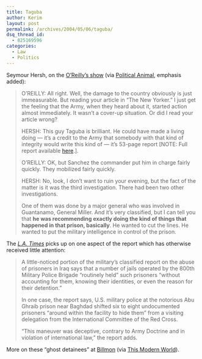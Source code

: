 ```yaml
---
title: Taguba
author: Kerim
layout: post
permalink: /archives/2004/05/06/taguba/
dsq_thread_id:
  - 825169596
categories:
  - Law
  - Politics
---
```

Seymour Hersh, on the <a href="http://www.foxnews.com/story/0,2933,118955,00.html" onclick="_gaq.push(['_trackEvent', 'outbound-article', 'http://www.foxnews.com/story/0,2933,118955,00.html', 'O&#8217;Reilly&#8217;s show']);" >O&#8217;Reilly&#8217;s show</a> (via <a href="http://www.washingtonmonthly.com/archives/individual/2004_05/003854.php" onclick="_gaq.push(['_trackEvent', 'outbound-article', 'http://www.washingtonmonthly.com/archives/individual/2004_05/003854.php', 'Political Animal']);" >Political Animal</a>, emphasis added):

> O&#8217;REILLY: All right. Well, the damage to the country obviously is just immeasurable. But reading your article in &#8220;The New Yorker.&#8221; I just get the feeling that the Army, when they heard about it, started action almost immediately. It wasn&#8217;t a cover-up situation. Or did I read your article wrong?
> 
> HERSH: This guy Taguba is brilliant. He could have made a living doing &#8212; it&#8217;s a credit to the Army that somebody with that kind of integrity would write this kind of &#8212; it&#8217;s 53-page report [NOTE: Full report available <a href="http://www.msnbc.msn.com/id/4894001/" onclick="_gaq.push(['_trackEvent', 'outbound-article', 'http://www.msnbc.msn.com/id/4894001/', 'here']);" >here</a>.].
> 
> O&#8217;REILLY: OK, but Sanchez the commander put him in charge fairly quickly. They mobilized fairly quickly.
> 
> HERSH: No, look, I don&#8217;t want to ruin your evening, but the fact of the matter is it was the third investigation. There had been two other investigations.
> 
> One of them was done by a major general who was involved in Guantanamo, General Miller. And it&#8217;s very classified, but I can tell you that **he was recommending exactly doing the kind of things that happened in that prison, basically**. He wanted to cut the lines. He wanted to put the military intelligence in control of the prison.

The *<a href="http://www.latimes.com/news/nationworld/world/la-fg-intel5may05,1,422335.story?coll=la-headlines-world" onclick="_gaq.push(['_trackEvent', 'outbound-article', 'http://www.latimes.com/news/nationworld/world/la-fg-intel5may05,1,422335.story?coll=la-headlines-world', 'L.A. Times']);" >L.A. Times</a>* picks up on one aspect of the report which has otherwise received little attention:

> A little-noticed portion of the military&#8217;s classified report on the abuse of prisoners in Iraq says that a number of jails operated by the 800th Military Police Brigade &#8220;routinely held&#8221; such prisoners &#8220;without accounting for them, knowing their identities, or even the reason for their detention.&#8221;
> 
> In one case, the report says, U.S. military police at the notorious Abu Ghraib prison near Baghdad shifted six to eight undocumented prisoners &#8220;around within the facility to hide them&#8221; from a visiting delegation from the International Committee of the Red Cross.
> 
> &#8220;This maneuver was deceptive, contrary to Army Doctrine and in violation of international law,&#8221; the report adds.

More on these &#8220;ghost detainees&#8221; at <a href="http://billmon.org/archives/001455.html" onclick="_gaq.push(['_trackEvent', 'outbound-article', 'http://billmon.org/archives/001455.html', 'Billmon']);" >Billmon</a> (via <a href="http://www.thismodernworld.com/weblog/mtarchives/week_2004_05_02.html#001516" onclick="_gaq.push(['_trackEvent', 'outbound-article', 'http://www.thismodernworld.com/weblog/mtarchives/week_2004_05_02.html#001516', 'This Modern World']);" >This Modern World</a>).

